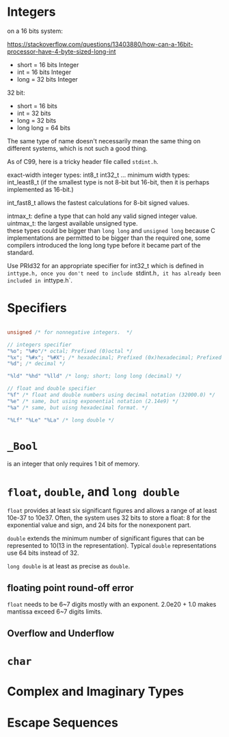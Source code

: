 # Integers

on a 16 bits system:

<https://stackoverflow.com/questions/13403880/how-can-a-16bit-processor-have-4-byte-sized-long-int>

- short = 16 bits Integer
- int = 16 bits Integer
- long = 32 bits Integer

32 bit:

- short = 16 bits
- int = 32 bits
- long = 32 bits
- long long = 64 bits

The same type of name doesn't necessarily mean the same thing on different systems, which is not such a good thing.  

As of C99, here is a tricky header file called `stdint.h`.  

exact-width integer types: int8_t int32_t ...
minimum width types: int_least8_t (if the smallest type is not 8-bit but 16-bit, then it is perhaps implemented as 16-bit.)  

int_fast8_t allows the fastest calculations for 8-bit signed values.

intmax_t: define a type that can hold any valid signed integer value.  
uintmax_t: the largest available unsigned type.  
these types could be bigger than `long long` and `unsigned long` because C implementations are permitted to be bigger than the required one, some compilers introduced the long long type before it became part of the standard.  

Use PRId32 for an appropriate specifier for int32_t which is defined in `inttype.h, once you don't need to include `stdint.h`, it has already been included in `inttype.h`.  

# Specifiers

```c

unsigned /* for nonnegative integers.  */

// integers specifier
"%o"; "%#o"/* octal; Prefixed (0)octal */
"%x"; "%#x"; "%#X"; /* hexadecimal; Prefixed (0x)hexadecimal; Prefixed (0X)hexadecimal */
"%d"; /* decimal */

"%ld" "%hd" "%lld" /* long; short; long long (decimal) */

// float and double specifier
"%f" /* float and double numbers using decimal notation (32000.0) */
"%e" /* same, but using exponential notation (2.14e9) */
"%a" /* same, but uisng hexadecimal format. */

"%Lf" "%Le" "%La" /* long double */
```


# `_Bool` 

is an integer that only requires 1 bit of memory.  


# `float`, `double`, and `long double`

`float` provides at least six significant figures and allows a range of at least 10e-37 to 10e37.
Often, the system uses 32 bits to store a float: 8 for the exponential value and sign, and 24 bits for the nonexponent part.  

`double` extends the minimum number of significant figures that can be represented to 10(13 in the representation). Typical `double` representations use 64 bits instead of 32. 

`long double` is at least as precise as `double`.  

## floating point round-off error

`float` needs to be 6~7 digits mostly with an exponent. 2.0e20 + 1.0 makes mantissa exceed 6~7 digits limits.

## Overflow and Underflow

# `char`

# Complex and Imaginary Types

# Escape Sequences
